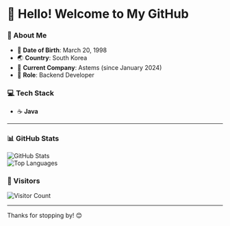 # 👋 Hello! Welcome to My GitHub

### 📝 About Me
- 🎂 **Date of Birth**: March 20, 1998  
- 🌏 **Country**: South Korea  
- 🏢 **Current Company**: Astems (since January 2024)  
- 💼 **Role**: Backend Developer  

### 💻 Tech Stack
- ☕ **Java**

---

### 📊 GitHub Stats

![GitHub Stats](https://github-readme-stats.vercel.app/api?username=Park-GiJun/&show_icons=true&theme=radical)  
![Top Languages](https://github-readme-stats.vercel.app/api/top-langs/?username=Park-GiJun/&layout=compact&theme=radical)

### 🔗 Visitors
![Visitor Count](https://komarev.com/ghpvc/?username=Park-GiJun/&color=blue)

---

Thanks for stopping by! 😊
